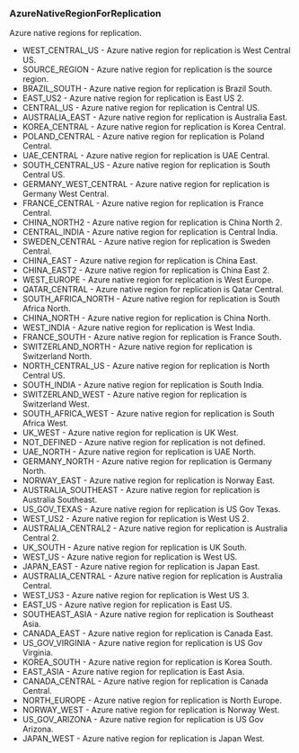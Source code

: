 ### AzureNativeRegionForReplication
Azure native regions for replication.

- WEST_CENTRAL_US - Azure native region for replication is West Central US.
- SOURCE_REGION - Azure native region for replication is the source region.
- BRAZIL_SOUTH - Azure native region for replication is Brazil South.
- EAST_US2 - Azure native region for replication is East US 2.
- CENTRAL_US - Azure native region for replication is Central US.
- AUSTRALIA_EAST - Azure native region for replication is Australia East.
- KOREA_CENTRAL - Azure native region for replication is Korea Central.
- POLAND_CENTRAL - Azure native region for replication is Poland Central.
- UAE_CENTRAL - Azure native region for replication is UAE Central.
- SOUTH_CENTRAL_US - Azure native region for replication is South Central US.
- GERMANY_WEST_CENTRAL - Azure native region for replication is Germany West Central.
- FRANCE_CENTRAL - Azure native region for replication is France Central.
- CHINA_NORTH2 - Azure native region for replication is China North 2.
- CENTRAL_INDIA - Azure native region for replication is Central India.
- SWEDEN_CENTRAL - Azure native region for replication is Sweden Central.
- CHINA_EAST - Azure native region for replication is China East.
- CHINA_EAST2 - Azure native region for replication is China East 2.
- WEST_EUROPE - Azure native region for replication is West Europe.
- QATAR_CENTRAL - Azure native region for replication is Qatar Central.
- SOUTH_AFRICA_NORTH - Azure native region for replication is South Africa North.
- CHINA_NORTH - Azure native region for replication is China North.
- WEST_INDIA - Azure native region for replication is West India.
- FRANCE_SOUTH - Azure native region for replication is France South.
- SWITZERLAND_NORTH - Azure native region for replication is Switzerland North.
- NORTH_CENTRAL_US - Azure native region for replication is North Central US.
- SOUTH_INDIA - Azure native region for replication is South India.
- SWITZERLAND_WEST - Azure native region for replication is Switzerland West.
- SOUTH_AFRICA_WEST - Azure native region for replication is South Africa West.
- UK_WEST - Azure native region for replication is UK West.
- NOT_DEFINED - Azure native region for replication is not defined.
- UAE_NORTH - Azure native region for replication is UAE North.
- GERMANY_NORTH - Azure native region for replication is Germany North.
- NORWAY_EAST - Azure native region for replication is Norway East.
- AUSTRALIA_SOUTHEAST - Azure native region for replication is Australia Southeast.
- US_GOV_TEXAS - Azure native region for replication is US Gov Texas.
- WEST_US2 - Azure native region for replication is West US 2.
- AUSTRALIA_CENTRAL2 - Azure native region for replication is Australia Central 2.
- UK_SOUTH - Azure native region for replication is UK South.
- WEST_US - Azure native region for replication is West US.
- JAPAN_EAST - Azure native region for replication is Japan East.
- AUSTRALIA_CENTRAL - Azure native region for replication is Australia Central.
- WEST_US3 - Azure native region for replication is West US 3.
- EAST_US - Azure native region for replication is East US.
- SOUTHEAST_ASIA - Azure native region for replication is Southeast Asia.
- CANADA_EAST - Azure native region for replication is Canada East.
- US_GOV_VIRGINIA - Azure native region for replication is US Gov Virginia.
- KOREA_SOUTH - Azure native region for replication is Korea South.
- EAST_ASIA - Azure native region for replication is East Asia.
- CANADA_CENTRAL - Azure native region for replication is Canada Central.
- NORTH_EUROPE - Azure native region for replication is North Europe.
- NORWAY_WEST - Azure native region for replication is Norway West.
- US_GOV_ARIZONA - Azure native region for replication is US Gov Arizona.
- JAPAN_WEST - Azure native region for replication is Japan West.
